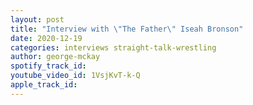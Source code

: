 ```yaml
---
layout: post
title: "Interview with \"The Father\" Iseah Bronson"
date: 2020-12-19
categories: interviews straight-talk-wrestling
author: george-mckay
spotify_track_id: 
youtube_video_id: 1VsjKvT-k-Q
apple_track_id: 
---
```

